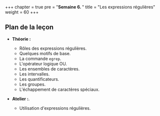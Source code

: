 +++
chapter = true
pre = "<b>Semaine 6. </b>"
title = "Les expressions régulières"
weight = 60
+++

## Plan de la leçon

- **Théorie :**
  - Rôles des expressions régulières.
  - Quelques motifs de base.
  - La commande `egrep`.
  - L'opérateur logique OU.
  - Les ensembles de caractères.
  - Les intervalles.
  - Les quantificateurs.
  - Les groupes.
  - L'échappement de caractères spéciaux.

- **Atelier :**.
  - Utilisation d'expressions régulières.

